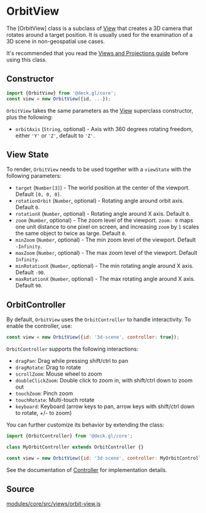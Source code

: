 # OrbitView

The [OrbitView] class is a subclass of [View](/docs/api-reference/core/view.md) that creates a 3D camera that rotates around a target position. It is usually used for the examination of a 3D scene in non-geospatial use cases.

It's recommended that you read the [Views and Projections guide](/docs/developer-guide/views.md) before using this class.


## Constructor

```js
import {OrbitView} from '@deck.gl/core';
const view = new OrbitView({id, ...});
```

`OrbitView` takes the same parameters as the [View](/docs/api-reference/core/view.md) superclass constructor, plus the following:

* `orbitAxis` (`String`, optional) - Axis with 360 degrees rotating freedom, either `'Y'` or `'Z'`, default to `'Z'`.


## View State

To render, `OrbitView` needs to be used together with a `viewState` with the following parameters:

* `target` (`Number[3]`) - The world position at the center of the viewport. Default `[0, 0, 0]`.
* `rotationOrbit` (`Number`, optional) - Rotating angle around orbit axis. Default `0`.
* `rotationX` (`Number`, optional) - Rotating angle around X axis. Default `0`.
* `zoom` (`Number`, optional) - The zoom level of the viewport. `zoom: 0` maps one unit distance to one pixel on screen, and increasing `zoom` by `1` scales the same object to twice as large. Default `0`.
* `minZoom` (`Number`, optional) - The min zoom level of the viewport. Default `-Infinity`.
* `maxZoom` (`Number`, optional) - The max zoom level of the viewport. Default `Infinity`.
* `minRotationX` (`Number`, optional) - The min rotating angle around X axis. Default `-90`.
* `maxRotationX` (`Number`, optional) - The max rotating angle around X axis. Default `90`.


## OrbitController

By default, `OrbitView` uses the `OrbitController` to handle interactivity. To enable the controller, use:

```js
const view = new OrbitView({id: '3d-scene', controller: true});
```

`OrbitController` supports the following interactions:

- `dragPan`: Drag while pressing shift/ctrl to pan
- `dragRotate`: Drag to rotate
- `scrollZoom`: Mouse wheel to zoom
- `doubleClickZoom`: Double click to zoom in, with shift/ctrl down to zoom out
- `touchZoom`: Pinch zoom
- `touchRotate`: Multi-touch rotate
- `keyboard`: Keyboard (arrow keys to pan, arrow keys with shift/ctrl down to rotate, +/- to zoom)

You can further customize its behavior by extending the class:

```js
import {OrbitController} from '@deck.gl/core';

class MyOrbitController extends OrbitController {}

const view = new OrbitView({id: '3d-scene', controller: MyOrbitController});
```

See the documentation of [Controller](/docs/api-reference/core/controller.md) for implementation details.


## Source

[modules/core/src/views/orbit-view.js](https://github.com/visgl/deck.gl/tree/8.2-release/modules/core/src/views/orbit-view.js)
